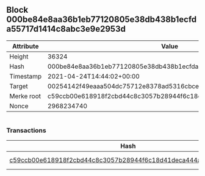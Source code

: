 ## Block 000be84e8aa36b1eb77120805e38db438b1ecfda55717d1414c8abc3e9e2953d

Attribute | Value
--- | ---
Height | 36324
Hash | 000be84e8aa36b1eb77120805e38db438b1ecfda55717d1414c8abc3e9e2953d
Timestamp | 2021-04-24T14:44:02+00:00
Target | 00254142f49eaaa504dc75712e8378ad5316cbcead634704b3734b6271167cc4
Merke root | c59ccb00e618918f2cbd44c8c3057b28944f6c18d41deca444afefdd37e9b8dd
Nonce | 2968234740

```

```

### Transactions

Hash | Amount
--- | ---
[c59ccb00e618918f2cbd44c8c3057b28944f6c18d41deca444afefdd37e9b8dd](c59ccb00e618918f2cbd44c8c3057b28944f6c18d41deca444afefdd37e9b8dd.md) | 10.00000000 SKEPTI 

